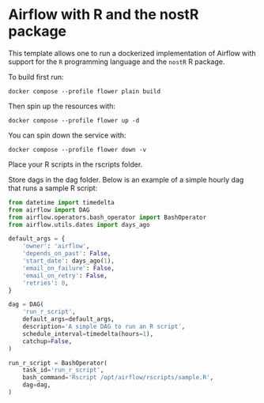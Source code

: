# Airflow with R and the nostR package

This template allows one to run a dockerized implementation of Airflow with support for the `R` programming language and the `nostR` R package.

To build first run:

`docker compose --profile flower plain build`

Then spin up the resources with:

`docker compose --profile flower up -d`

You can spin down the service with:

`docker compose --profile flower down -v`

Place your R scripts in the rscripts folder.

Store dags in the dag folder. Below is an example of a simple hourly dag that runs a sample R script:

```python
from datetime import timedelta
from airflow import DAG
from airflow.operators.bash_operator import BashOperator
from airflow.utils.dates import days_ago

default_args = {
    'owner': 'airflow',
    'depends_on_past': False,
    'start_date': days_ago(1),
    'email_on_failure': False,
    'email_on_retry': False,
    'retries': 0,
}

dag = DAG(
    'run_r_script',
    default_args=default_args,
    description='A simple DAG to run an R script',
    schedule_interval=timedelta(hours=1),
    catchup=False,
)

run_r_script = BashOperator(
    task_id='run_r_script',
    bash_command='Rscript /opt/airflow/rscripts/sample.R',
    dag=dag,
)
```